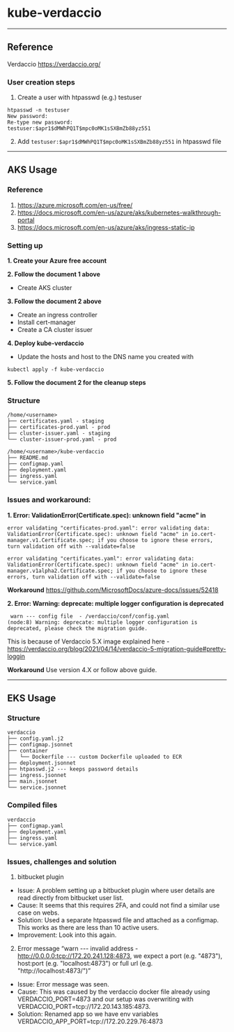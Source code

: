 # kube-verdaccio

---
## Reference

Verdaccio
https://verdaccio.org/


### User creation steps

1. Create a user with htpasswd (e.g.) testuser
```
htpasswd -n testuser
New password:
Re-type new password:
testuser:$apr1$dMWhPQ1T$mpc0oMK1sSXBmZb88yz551
```
2. Add `testuser:$apr1$dMWhPQ1T$mpc0oMK1sSXBmZb88yz551` in htpasswd file


---
## AKS Usage

### Reference
1. https://azure.microsoft.com/en-us/free/
2. https://docs.microsoft.com/en-us/azure/aks/kubernetes-walkthrough-portal
3. https://docs.microsoft.com/en-us/azure/aks/ingress-static-ip

### Setting up
**1. Create your Azure free account**

**2. Follow the document 1 above**
- Create AKS cluster

**3. Follow the document 2 above**
- Create an ingress controller
- Install cert-manager
- Create a CA cluster issuer

**4. Deploy kube-verdaccio**
- Update the hosts and host to the DNS name you created with
```
kubectl apply -f kube-verdaccio
```

**5. Follow the document 2 for the cleanup steps**


### Structure

```
/home/<username>
├── certificates.yaml - staging
├── certificates-prod.yaml - prod
├── cluster-issuer.yaml - staging
└── cluster-issuer-prod.yaml - prod

/home/<username>/kube-verdaccio
├── README.md
├── configmap.yaml
├── deployment.yaml
├── ingress.yaml
└── service.yaml
```

### Issues and workaround:
**1. Error: ValidationError(Certificate.spec): unknown field "acme" in**
```
error validating "certificates-prod.yaml": error validating data: ValidationError(Certificate.spec): unknown field "acme" in io.cert-manager.v1.Certificate.spec; if you choose to ignore these errors, turn validation off with --validate=false

error validating "certificates.yaml": error validating data: ValidationError(Certificate.spec): unknown field "acme" in io.cert-manager.v1alpha2.Certificate.spec; if you choose to ignore these errors, turn validation off with --validate=false
```
**Workaround**
https://github.com/MicrosoftDocs/azure-docs/issues/52418

**2. Error: Warning: deprecate: multiple logger configuration is deprecated**
```
 warn --- config file  - /verdaccio/conf/config.yaml
(node:8) Warning: deprecate: multiple logger configuration is deprecated, please check the migration guide.
```
This is because of Verdaccio 5.X image explained here -
https://verdaccio.org/blog/2021/04/14/verdaccio-5-migration-guide#pretty-loggin

**Workaround**
Use version 4.X or follow above guide.


---
## EKS Usage

### Structure

```
verdaccio
├── config.yaml.j2
├── configmap.jsonnet
├── container
│   └── Dockerfile --- custom Dockerfile uploaded to ECR
├── deployment.jsonnet
├── htpasswd.j2 --- keeps password details
├── ingress.jsonnet
├── main.jsonnet
└── service.jsonnet
```

### Compiled files

```
verdaccio
├── configmap.yaml
├── deployment.yaml
├── ingress.yaml
└── service.yaml
```

### Issues, challenges and solution

1. bitbucket plugin
- Issue: A problem setting up a bitbucket plugin where user details are read directly from bitbucket user list. 
- Cause: It seems that this requires 2FA, and could not find a similar use case on webs.
- Solution: Used a separate htpasswd file and attached as a configmap. This works as there are less than 10 active users.
- Improvement: Look into this again.

2. Error message “warn --- invalid address - http://0.0.0.0:tcp://172.20.241.128:4873, we expect a port (e.g. "4873"), host:port (e.g. "localhost:4873") or full url (e.g. "http://localhost:4873/")” 
- Issue: Error message was seen.
- Cause: This was caused by the verdaccio docker file already using VERDACCIO_PORT=4873  and our setup was overwriting with VERDACCIO_PORT=tcp://172.20.143.185:4873.
- Solution: Renamed app so we have env variables VERDACCIO_APP_PORT=tcp://172.20.229.76:4873

